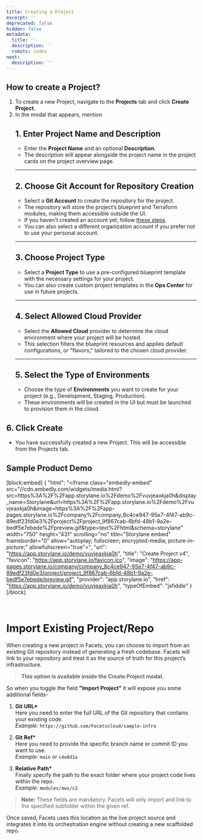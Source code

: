 ```yaml
---
title: Creating a Project
excerpt: ''
deprecated: false
hidden: false
metadata:
  title: ''
  description: ''
  robots: index
next:
  description: ''
---
```

## How to create a Project?

1. To create a new Project, navigate to the **Projects** tab and click **Create Project.**
2. In the modal that appears, mention 
   ## **1. Enter Project Name and Description**
   - Enter the **Project Name**  and an optional **Description**.  
   - The description will appear alongside the project name in the project cards on the project overview page.
   ***
   ## **2. Choose Git Account for Repository Creation**
   - Select a **Git Account** to create the repository for the project.  
   - The repository will store the project’s blueprint and Terraform modules, making them accessible outside the UI.  
   - If you haven’t created an account yet, follow [these steps](https://readme.facets.cloud/v1.4/docs/connect-your-git-accounts).  
   - You can also select a different organization account if you prefer not to use your personal account.
   ***
   ## 3. Choose Project Type
   - Select a **Project Type** to use a pre-configured blueprint template with the necessary settings for your project.  
   - You can also create custom project templates in the **Ops Center** for use in future projects. 
   ***
   ## **4. Select Allowed Cloud Provider**
   - Select the **Allowed Cloud** provider to determine the cloud environment where your project will be hosted.  
   - This selection filters the blueprint resources and applies default configurations, or "flavors," tailored to the chosen cloud provider.  
   ***
   ## **5. Select the Type of Environments**
   - Choose the type of **Environments** you want to create for your project (e.g., Development, Staging, Production).  
   - These environments will be created in the UI but must be launched to provision them in the cloud.

## 6. Click Create

- You have successfully created a new Project. This will be accessible from the Projects tab.

## Sample Product Demo

[block:embed]
{
  "html": "<iframe class=\"embedly-embed\" src=\"//cdn.embedly.com/widgets/media.html?src=https%3A%2F%2Fapp.storylane.io%2Fdemo%2Fvuvjeaxkja0h&display_name=Storylane&url=https%3A%2F%2Fapp.storylane.io%2Fdemo%2Fvuvjeaxkja0h&image=https%3A%2F%2Fapp-pages.storylane.io%2Fcompany%2Fcompany_8c4ce947-95e7-4f47-ab9c-89edf23fd0e3%2Fproject%2Fproject_9f867cab-6bfd-48b1-9a2e-bedf5e7ebede%2Fpreview.gif&type=text%2Fhtml&schema=storylane\" width=\"750\" height=\"431\" scrolling=\"no\" title=\"Storylane embed\" frameborder=\"0\" allow=\"autoplay; fullscreen; encrypted-media; picture-in-picture;\" allowfullscreen=\"true\"></iframe>",
  "url": "https://app.storylane.io/demo/vuvjeaxkja0h",
  "title": "Create Project v4",
  "favicon": "https://app.storylane.io/favicon.ico",
  "image": "https://app-pages.storylane.io/company/company_8c4ce947-95e7-4f47-ab9c-89edf23fd0e3/project/project_9f867cab-6bfd-48b1-9a2e-bedf5e7ebede/preview.gif",
  "provider": "app.storylane.io",
  "href": "https://app.storylane.io/demo/vuvjeaxkja0h",
  "typeOfEmbed": "jsfiddle"
}
[/block]


<br />

# Import Existing Project/Repo

When creating a new project in Facets, you can choose to import from an existing Git repository instead of generating a fresh codebase. Facets will link to your repository and treat it as the source of truth for this project’s infrastructure.

> **This option is available inside the Create Project modal.**

So when you toggle the field **"Import Project"** it will expose you some additional fields-

1. **Git URL\***  
   Here you need to enter the full URL of the Git repository that contains your existing code.  
   _Example:_ `https://github.com/Facetscloud/sample-infra`

2. **Git Ref\***  
   Here you need to provide the specific branch name or commit ID you want to use.  
   _Example:_ `main` or `c4e8d1a`

3. **Relative Path\***  
   Finally specify the path to the exact folder where your project code lives within the repo.  
   _Example:_ `modules/aws/s3`

> **Note:** These fields are mandatory. Facets will only import and link to the specified subfolder within the given ref.

Once saved, Facets uses this location as the live project source and integrates it into its orchestration engine without creating a new scaffolded repo.